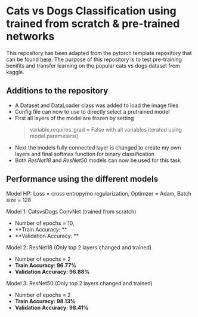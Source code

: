 # Cats vs Dogs Classification using trained from scratch & pre-trained networks

This repository has been adapted from the pytorch template repository that can be found [here](https://github.com/victoresque/pytorch-template).
The purpose of this repository is to test pre-training benifits and transfer learning on the popular cats vs dogs dataset from kaggle.

## Additions to the repository

- A Dataset and DataLoader class was added to load the image files
- Config file can now to use to directly select a pretrained model
- First all layers of the model are frozen by setting
    > variable.requires_grad = False with all variables iterated using model.parameters()
- Next the models fully connected layer is changed to create my own layers and final softmax function for binary classification
- Both *ResNet18* and *ResNet50* models can now be used for this task

## Performance using the different models
Model HP: Loss = cross entropy/no regularization, Optimzer = Adam, Batch size = 128

Model 1: CatsvsDogs ConvNet (trained from scratch) 
 - Number of epochs = 10, 
 - **Train Accuracy: **
 - **Validation Accuracy: **

Model 2: ResNet18 (Only top 2 layers changed and trained) 
 - Number of epochs = 2
 - **Train Accuracy: 96.77%**
 - **Validation Accuracy: 96.88%**

Model 3: ResNet50 (Only top 2 layers changed and trained) 
 - Number of epochs = 2
 - **Train Accuracy: 98.13%**
 - **Validation Accuracy: 98.41%**
